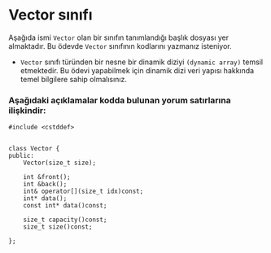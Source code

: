 # Vector sınıfı

Aşağıda ismi `Vector` olan bir sınıfın tanımlandığı başlık dosyası yer almaktadır. 
Bu ödevde `Vector` sınıfının kodlarını yazmanız isteniyor.
+ `Vector` sınıfı türünden bir nesne bir dinamik diziyi `(dynamic array)` temsil etmektedir. Bu ödevi yapabilmek için dinamik dizi veri yapısı hakkında temel bilgilere sahip olmalısınız.


### Aşağıdaki açıklamalar kodda bulunan yorum satırlarına ilişkindir:



```
#include <cstddef>


class Vector {
public:
	Vector(size_t size);
	
	int &front();
	int &back();
	int& operator[](size_t idx)const;
	int* data();
	const int* data()const;

	size_t capacity()const;
	size_t size()const;
	
};
```
